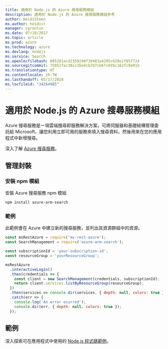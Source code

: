 ```yaml
---
title: 適用於 Node.js 的 Azure 搜尋服務模組
description: 適用於 Node.js 的 Azure 搜尋服務模組參考
author: HeidiSteen
ms.author: heidist
manager: cgronlun
ms.date: 07/18/2017
ms.topic: article
ms.prod: azure
ms.technology: azure
ms.devlang: nodejs
ms.service: Search
ms.openlocfilehash: 895281acd2359240f3d483e4205c628e1f85f724
ms.sourcegitcommit: 75051fec38cc3be4cb7d7cb6fc695c162fc0e91b
ms.translationtype: HT
ms.contentlocale: zh-TW
ms.lasthandoff: 05/17/2018
ms.locfileid: "34264985"
---
```

# <a name="azure-search-modules-for-nodejs"></a>適用於 Node.js 的 Azure 搜尋服務模組

Azure 搜尋服務是一項雲端搜尋即服務解決方案，可將伺服器和基礎結構管理委託給 Microsoft，讓您利用立即可用的服務來填入搜尋資料，然後用來在您的應用程式中新增搜尋。

深入了解 [Azure 搜尋服務](https://docs.microsoft.com/azure/search/search-what-is-azure-search)。

## <a name="management-package"></a>管理封裝

### <a name="install-the-npm-module"></a>安裝 npm 模組

安裝 Azure 搜尋服務 npm 模組

```bash
npm install azure-arm-search
```

### <a name="example"></a>範例

此範例會在 Azure 中建立新的搜尋服務，並列出其資源群組中的資源。

```javascript
const msRestAzure = require('ms-rest-azure');
const SearchManagement = require('azure-arm-search');

const subscriptionId = 'your-subscription-id';
const resourceGroup = 'yourResourceGroup';

msRestAzure
  .interactiveLogin()
  .then(credentials => {
    const client = new SearchManagement(credentials, subscriptionId);
    return client.services.listByResourceGroup(resourceGroup);
  })
  .then(services => console.dir(services, { depth: null, colors: true }))
  .catch(err => {
    console.log('An error ocurred');
    console.dir(err, { depth: null, colors: true });
  });
```

## <a name="samples"></a>範例

深入探索可在應用程式中使用的 [Node.js 程式碼範例](https://azure.microsoft.com/resources/samples/?platform=nodejs)。

